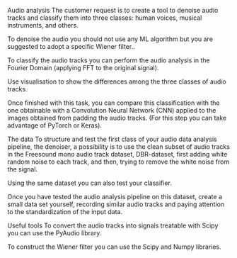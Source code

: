 Audio analysis
The customer request is to create a tool to denoise audio tracks and 
classify them into three classes: human voices, musical instruments, and 
others.

To denoise the audio you should not use any ML algorithm but you are 
suggested to adopt a specific Wiener filter..

To classify the audio tracks you can perform the audio analysis in the 
Fourier Domain (applying FFT to the original signal).

Use visualisation to show the differences among the three classes of audio 
tracks.

Once finished with this task, you can compare this classification with the 
one obtainable with a Convolution Neural Network (CNN) applied to the 
images obtained from padding the audio tracks. (For this step you can take 
advantage of PyTorch or Keras).

The data
To structure and test the first class of your audio data analysis 
pipeline, the denoiser, a possibility is to use the clean subset of audio 
tracks in the Freesound mono audio track dataset, DBR-dataset, first 
adding white random noise to each track, and then, trying to remove the 
white noise from the signal.

Using the same dataset you can also test your classifier.

Once you have tested the audio analysis pipeline on this dataset, create a 
small data set yourself, recording similar audio tracks and paying 
attention to the standardization of the input data.

Useful tools
To convert the audio tracks into signals treatable with Scipy you can use 
the PyAudio library.

To construct the Wiener filter you can use the Scipy and Numpy libraries.
